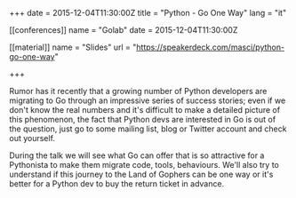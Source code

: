 +++
date = 2015-12-04T11:30:00Z
title = "Python - Go One Way"
lang = "it"

[[conferences]]
name = "Golab"
date = 2015-12-04T11:30:00Z

[[material]]
name = "Slides"
url  = "https://speakerdeck.com/masci/python-go-one-way"

+++

Rumor has it recently that a growing number of Python developers are migrating to Go through an impressive series of success stories;
even if we don't know the real numbers and it's difficult to make a detailed picture of this phenomenon, the fact that Python
devs are interested in Go is out of the question, just go to some mailing list, blog or Twitter account and check out yourself.

During the talk we will see what Go can offer that is so attractive for a Pythonista to make them migrate code, tools, behaviours.
We'll also try to understand if this journey to the Land of Gophers can be one way or it's better for a Python dev to buy the
return ticket in advance.
